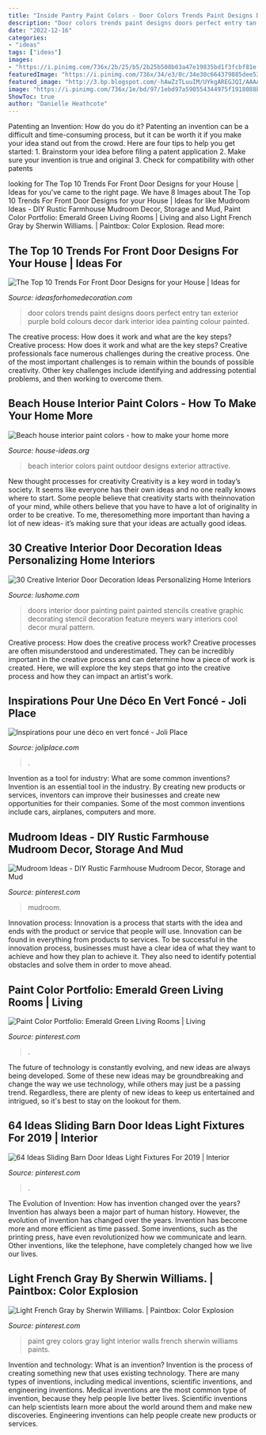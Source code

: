 ```yaml
---
title: "Inside Pantry Paint Colors - Door Colors Trends Paint Designs Doors Perfect Entry Tan Exterior Purple Bold Colours Decor Dark Interior Idea Painting Colour Painted"
description: "Door colors trends paint designs doors perfect entry tan exterior purple bold colours decor dark interior idea painting colour painted"
date: "2022-12-16"
categories:
- "ideas"
tags: ["ideas"]
images:
- "https://i.pinimg.com/736x/2b/25/b5/2b25b508b03a47e19835bd1f3fcbf81e.jpg"
featuredImage: "https://i.pinimg.com/736x/34/e3/0c/34e30c664379885dee53a04159e60fba.jpg"
featured_image: "http://3.bp.blogspot.com/-hAwZzTLuuIM/UYkgAREGJQI/AAAAAAAAGTg/mir7ertplwo/s1600/Screen-shot-2012-04-01-at-11.01.37-AM.png"
image: "https://i.pinimg.com/736x/1e/bd/97/1ebd97a590554344975f1918088be92e.jpg"
ShowToc: true
author: "Danielle Heathcote"
---
```



Patenting an Invention: How do you do it?
Patenting an invention can be a difficult and time-consuming process, but it can be worth it if you make your idea stand out from the crowd. Here are four tips to help you get started: 1. Brainstorm your idea before filing a patent application 
2. Make sure your invention is true and original 
3. Check for compatibility with other patents 

	

		
looking for The Top 10 Trends For Front Door Designs for your House | Ideas for you've came to the right page. We have 8 Images about The Top 10 Trends For Front Door Designs for your House | Ideas for like Mudroom Ideas - DIY Rustic Farmhouse Mudroom Decor, Storage and Mud, Paint Color Portfolio: Emerald Green Living Rooms | Living and also Light French Gray by Sherwin Williams. | Paintbox: Color Explosion. Read more:
		
    
## The Top 10 Trends For Front Door Designs For Your House | Ideas For

<img loading=lazy src="http://3.bp.blogspot.com/-hAwZzTLuuIM/UYkgAREGJQI/AAAAAAAAGTg/mir7ertplwo/s1600/Screen-shot-2012-04-01-at-11.01.37-AM.png" onerror="this.onerror=null;this.src='https://tse1.mm.bing.net/th?id=OIP.jJPWxwY-oeh3Hg1_BGeSlgHaLJ&amp;pid=15.1';" alt="The Top 10 Trends For Front Door Designs for your House | Ideas for">

_Source: ideasforhomedecoration.com_

>door colors trends paint designs doors perfect entry tan exterior purple bold colours decor dark interior idea painting colour painted. 

	

The creative process: How does it work and what are the key steps?
Creative process: How does it work and what are the key steps?
Creative professionals face numerous challenges during the creative process. One of the most important challenges is to remain within the bounds of possible creativity. Other key challenges include identifying and addressing potential problems, and then working to overcome them.

    
## Beach House Interior Paint Colors - How To Make Your Home More

<img loading=lazy src="http://house-ideas.org/wp-content/uploads/2016/11/beach-house-interior-paint-colors-photo-20.jpg" onerror="this.onerror=null;this.src='https://tse3.mm.bing.net/th?id=OIP.Qt7ivAtDifi8QvIg4MuoeQHaLH&amp;pid=15.1';" alt="Beach house interior paint colors - how to make your home more">

_Source: house-ideas.org_

>beach interior colors paint outdoor designs exterior attractive. 

	

New thought processes for creativity
Creativity is a key word in today’s society. It seems like everyone has their own ideas and no one really knows where to start. Some people believe that creativity starts with theinnovation of your mind, while others believe that you have to have a lot of originality in order to be creative. To me, theresomething more important than having a lot of new ideas- it’s making sure that your ideas are actually good ideas.

    
## 30 Creative Interior Door Decoration Ideas Personalizing Home Interiors

<img loading=lazy src="https://www.lushome.com/wp-content/uploads/2013/07/interior-doors-painting-decoration-patterns-18.jpg" onerror="this.onerror=null;this.src='https://tse1.mm.bing.net/th?id=OIP.Cq7d3OWzrxRbJgq7WEjLNgAAAA&amp;pid=15.1';" alt="30 Creative Interior Door Decoration Ideas Personalizing Home Interiors">

_Source: lushome.com_

>doors interior door painting paint painted stencils creative graphic decorating stencil decoration feature meyers wary interiors cool decor mural pattern. 

	

Creative process: How does the creative process work?
Creative processes are often misunderstood and underestimated. They can be incredibly important in the creative process and can determine how a piece of work is created. Here, we will explore the key steps that go into the creative process and how they can impact an artist's work.

    
## Inspirations Pour Une Déco En Vert Foncé - Joli Place

<img loading=lazy src="https://www.joliplace.com/wp-content/uploads/2015/03/entree-mur-vert-fonce-deco.jpg" onerror="this.onerror=null;this.src='https://tse1.mm.bing.net/th?id=OIP.dz5njZXRteeZfQBigXVYBwHaJ4&amp;pid=15.1';" alt="Inspirations pour une déco en vert foncé - Joli Place">

_Source: joliplace.com_

>. 

	

Invention as a tool for industry: What are some common inventions?
Invention is an essential tool in the industry. By creating new products or services, inventors can improve their businesses and create new opportunities for their companies. Some of the most common inventions include cars, airplanes, computers and more.

    
## Mudroom Ideas - DIY Rustic Farmhouse Mudroom Decor, Storage And Mud

<img loading=lazy src="https://i.pinimg.com/736x/2b/25/b5/2b25b508b03a47e19835bd1f3fcbf81e.jpg" onerror="this.onerror=null;this.src='https://tse1.mm.bing.net/th?id=OIP.9TXxgL78NWRR3Ewnpyb-hAHaLH&amp;pid=15.1';" alt="Mudroom Ideas - DIY Rustic Farmhouse Mudroom Decor, Storage and Mud">

_Source: pinterest.com_

>mudroom. 

	

Innovation process:
Innovation is a process that starts with the idea and ends with the product or service that people will use. Innovation can be found in everything from products to services. To be successful in the innovation process, businesses must have a clear idea of what they want to achieve and how they plan to achieve it. They also need to identify potential obstacles and solve them in order to move ahead.

    
## Paint Color Portfolio: Emerald Green Living Rooms | Living

<img loading=lazy src="https://i.pinimg.com/736x/34/e3/0c/34e30c664379885dee53a04159e60fba.jpg" onerror="this.onerror=null;this.src='https://tse3.mm.bing.net/th?id=OIP.Q1GhmnrOi4o4iVJzynrekAHaLK&amp;pid=15.1';" alt="Paint Color Portfolio: Emerald Green Living Rooms | Living">

_Source: pinterest.com_

>. 

	

The future of technology is constantly evolving, and new ideas are always being developed. Some of these new ideas may be groundbreaking and change the way we use technology, while others may just be a passing trend. Regardless, there are plenty of new ideas to keep us entertained and intrigued, so it's best to stay on the lookout for them.

    
## 64 Ideas Sliding Barn Door Ideas Light Fixtures For 2019 | Interior

<img loading=lazy src="https://i.pinimg.com/736x/1e/bd/97/1ebd97a590554344975f1918088be92e.jpg" onerror="this.onerror=null;this.src='https://tse1.mm.bing.net/th?id=OIP.tc7s2aa-2fBWJanWVOA_qgAAAA&amp;pid=15.1';" alt="64 Ideas Sliding Barn Door Ideas Light Fixtures For 2019 | Interior">

_Source: pinterest.com_

>. 

	

The Evolution of Invention: How has invention changed over the years?
Invention has always been a major part of human history. However, the evolution of invention has changed over the years. Invention has become more and more efficient as time passed. Some inventions, such as the printing press, have even revolutionized how we communicate and learn. Other inventions, like the telephone, have completely changed how we live our lives.

    
## Light French Gray By Sherwin Williams. | Paintbox: Color Explosion

<img loading=lazy src="https://i.pinimg.com/736x/24/b0/a4/24b0a4afc869b691d79727f1dc58406f--grey-wall-paints-wall-paint-colors.jpg?b=t" onerror="this.onerror=null;this.src='https://tse3.mm.bing.net/th?id=OIP.LaPCif01fmoTZrlCVJMEZgHaLJ&amp;pid=15.1';" alt="Light French Gray by Sherwin Williams. | Paintbox: Color Explosion">

_Source: pinterest.com_

>paint grey colors gray light interior walls french sherwin williams paints. 

	

Invention and technology: What is an invention?
Invention is the process of creating something new that uses existing technology. There are many types of inventions, including medical inventions, scientific inventions, and engineering inventions. Medical inventions are the most common type of invention, because they help people live better lives. Scientific inventions can help scientists learn more about the world around them and make new discoveries. Engineering inventions can help people create new products or services.

